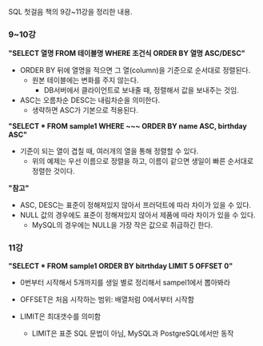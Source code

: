 SQL 첫걸음 책의 9강~11강을 정리한 내용.

### 9~10강
__"SELECT 열명 FROM 테이블명 WHERE 조건식 ORDER BY 열명 ASC/DESC"__

- ORDER BY 뒤에 열명을 적으면 그 열(column)을 기준으로 순서대로 정렬된다.
	- 원본 테이블에는 변화를 주지 않는다.
		- DB서버에서 클라이언트로 보내줄 때, 정렬해서 값을 보내주는 것임.
- ASC는 오름차순 DESC는 내림차순을 의미한다. 
	- 생략하면 ASC가 기본으로 적용된다.
	
__"SELECT * FROM sample1 WHERE ~~~ ORDER BY name ASC, birthday ASC"__

- 기준이 되는 열이 겹칠 때, 여러개의 열을 통해 정렬할 수 있다.
	- 위의 예제는 우선 이름으로 정렬을 하고, 이름이 같으면 생일이 빠른 순서대로 정렬한 것이다.

__"참고"__
- ASC, DESC는 표준이 정해져있지 않아서 프러덕트에 따라 차이가 있을 수 있다.
- NULL 값의 경우에도 표준이 정해져있지 않아서 제품에 따라 차이가 있을 수 있다.
	- MySQL의 경우에는 NULL을 가장 작은 값으로 취급하긴 한다.
	
### 11강
__"SELECT * FROM sample1 ORDER BY bitrthday LIMIT 5 OFFSET 0"__
- 0번부터 시작해서 5개까지를 생일 별로 정리해서 sampel1에서 뽑아봐라

- OFFSET은 처음 시작하는 범위: 배열처럼 0에서부터 시작함
- LIMIT은 최대갯수를 의미함
	- LIMIT은 표준 SQL 문법이 아님, MySQL과 PostgreSQL에서만 동작